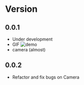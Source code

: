# Version

## 0.0.1
  - Under development
  - GIF ![demo](../demo/v0.0.1.gif)
  - camera (almost)

## 0.0.2
  - Refactor and fix bugs on Camera

